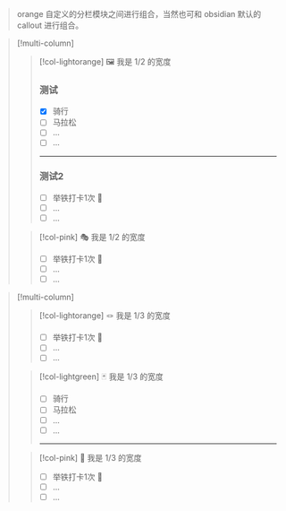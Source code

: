 
> orange 自定义的分栏模块之间进行组合，当然也可和 obsidian 默认的 callout 进行组合。


> [!multi-column]
>
>> [!col-lightorange] 🖼 我是 1/2 的宽度
>> ### 测试
>> - [x] 骑行
>> - [ ] 马拉松
>> - [ ] ...
>> - [ ] ...
>>
>> <hr>
>>
>> ### 测试2
>> - [ ] 举铁打卡1次 💪 
>> - [ ] ...
>> - [ ] ...
>
>> [!col-pink] 🎭 我是 1/2 的宽度
>> - [ ] 举铁打卡1次 💪 
>> - [ ] ...
>> - [ ] ...


> [!multi-column]
>
>> [!col-lightorange] 🪢 我是 1/3 的宽度
>> - [ ] 举铁打卡1次 💪 
>> - [ ] ...
>> - [ ] ...
>
>> [!col-lightgreen]  🃏 我是 1/3 的宽度
>> - [ ] 骑行
>> - [ ] 马拉松
>> - [ ] ...
>> - [ ] ...
>> <hr>
>
>> [!col-pink]  💖 我是 1/3 的宽度
>> - [ ] 举铁打卡1次 💪 
>> - [ ] ...
>> - [ ] ...